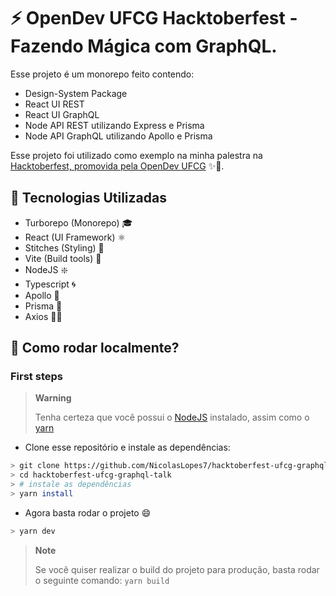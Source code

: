# ⚡ OpenDev UFCG Hacktoberfest - Fazendo Mágica com GraphQL.
Esse projeto é um monorepo feito contendo:
- Design-System Package
- React UI REST
- React UI GraphQL
- Node API REST utilizando Express e Prisma
- Node API GraphQL utilizando Apollo e Prisma

Esse projeto foi utilizado como exemplo na minha palestra na [Hacktoberfest, promovida pela OpenDev UFCG](https://github.com/OpenDevUFCG/hacktoberfest) ✨🦄.

## 📓 Tecnologias Utilizadas
- Turborepo (Monorepo) 🎓
- React (UI Framework) ⚛️
- Stitches (Styling) 🎨
- Vite (Build tools) 🔧
- NodeJS ❇️
- Typescript 🌀
- Apollo 📏
- Prisma 📐
- Axios 😵‍💫

## 🚀 Como rodar localmente?

### First steps
> **Warning**
> 
> Tenha certeza que você possui o [NodeJS](https://nodejs.org/pt-br/download/package-manager/) instalado, assim como o [yarn](https://classic.yarnpkg.com/lang/en/docs/install/) 

- Clone esse repositório e instale as dependências:
```sh
> git clone https://github.com/NicolasLopes7/hacktoberfest-ufcg-graphql-talk
> cd hacktoberfest-ufcg-graphql-talk
> # instale as dependências
> yarn install
```
- Agora basta rodar o projeto 😄
```sh
> yarn dev
```

> **Note**
> 
> Se você quiser realizar o build do projeto para produção, basta rodar o seguinte comando:
> `yarn build`
